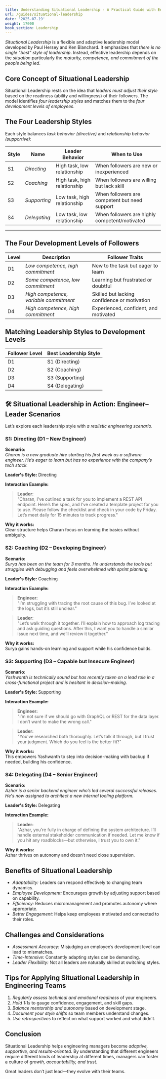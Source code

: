 ```yaml
---
title: Understanding Situational Leadership - A Practical Guide with Engineer-Manager Scenarios
url: /guides/situational-leadership
date: '2025-07-19'
weight: 17000
book_section: Leadership
---
```



*Situational Leadership* is a flexible and adaptive leadership model developed by Paul Hersey and Ken Blanchard. It emphasizes that *there is no single "best" style of leadership*. Instead, effective leadership depends on the *situation* particularly the *maturity, competence, and commitment of the people being led*.

## Core Concept of Situational Leadership

Situational Leadership rests on the idea that *leaders must adjust their style* based on the readiness (ability and willingness) of their followers. The model identifies *four leadership styles* and matches them to the *four development levels of employees*.


## The Four Leadership Styles

Each style balances *task behavior (directive)* and *relationship behavior (supportive)*:

| Style | Name           | Leader Behavior              | When to Use                                   |
| ----- | -------------- | ---------------------------- | --------------------------------------------- |
| S1    | *Directing*  | High task, low relationship  | When followers are new or inexperienced       |
| S2    | *Coaching*   | High task, high relationship | When followers are willing but lack skill     |
| S3    | *Supporting* | Low task, high relationship  | When followers are competent but need support |
| S4    | *Delegating* | Low task, low relationship   | When followers are highly competent/motivated |

---

## The Four Development Levels of Followers

| Level | Description                          | Follower Traits                              |
| ----- | ------------------------------------ | -------------------------------------------- |
| D1    | *Low competence, high commitment*      | New to the task but eager to learn           |
| D2    | *Some competence, low commitment*      | Learning but frustrated or doubtful          |
| D3    | *High competence, variable commitment* | Skilled but lacking confidence or motivation |
| D4    | *High competence, high commitment*     | Experienced, confident, and motivated        |


## Matching Leadership Styles to Development Levels

| Follower Level | Best Leadership Style |
| -------------- | --------------------- |
| D1             | S1 (Directing)        |
| D2             | S2 (Coaching)         |
| D3             | S3 (Supporting)       |
| D4             | S4 (Delegating)       |


## 🛠️ Situational Leadership in Action: Engineer–Leader Scenarios

Let’s explore each leadership style with *a realistic engineering scenario*.


### S1: **Directing** (D1 – New Engineer)

**Scenario:**  
*Charan is a new graduate hire starting his first week as a software engineer. He’s eager to learn but has no experience with the company’s tech stack.*

**Leader's Style:** Directing

**Interaction Example:**

> **Leader:**  
> "Charan, I’ve outlined a task for you to implement a REST API endpoint. Here’s the spec, and I’ve created a template project for you to use. Please follow the checklist and check in your code by Friday. Let’s meet daily for 15 minutes to track progress."

**Why it works:**  
Clear structure helps Charan focus on learning the basics without ambiguity.


### S2: **Coaching** (D2 – Developing Engineer)

**Scenario:**  
*Surya has been on the team for 3 months. He understands the tools but struggles with debugging and feels overwhelmed with sprint planning.*

**Leader's Style:** Coaching

**Interaction Example:**

> **Engineer:**  
> "I’m struggling with tracing the root cause of this bug. I’ve looked at the logs, but it’s still unclear."

> **Leader:**  
> "Let’s walk through it together. I’ll explain how to approach log tracing and ask guiding questions. After this, I want you to handle a similar issue next time, and we’ll review it together."

**Why it works:**  
Surya gains hands-on learning and support while his confidence builds.


### S3: **Supporting** (D3 – Capable but Insecure Engineer)

**Scenario:**  
*Yashwanth is technically sound but has recently taken on a lead role in a cross-functional project and is hesitant in decision-making.*

**Leader's Style:** Supporting

**Interaction Example:**

> **Engineer:**  
> "I’m not sure if we should go with GraphQL or REST for the data layer. I don’t want to make the wrong call."

> **Leader:**  
> "You’ve researched both thoroughly. Let’s talk it through, but I trust your judgment. Which do you feel is the better fit?"

**Why it works:**  
This empowers Yashwanth to step into decision-making with backup if needed, building his confidence.


### S4: **Delegating** (D4 – Senior Engineer)

**Scenario:**  
*Azhar is a senior backend engineer who’s led several successful releases. He's now assigned to architect a new internal tooling platform.*

**Leader's Style:** Delegating

**Interaction Example:**

> **Leader:**  
> "Azhar, you're fully in charge of defining the system architecture. I’ll handle external stakeholder communication if needed. Let me know if you hit any roadblocks—but otherwise, I trust you to own it."

**Why it works:**  
Azhar thrives on autonomy and doesn’t need close supervision.


## Benefits of Situational Leadership

- *Adaptability:* Leaders can respond effectively to changing team dynamics.  
- *Employee Development:* Encourages growth by adjusting support based on capability.  
- *Efficiency:* Reduces micromanagement and promotes autonomy where appropriate.  
- *Better Engagement:* Helps keep employees motivated and connected to their roles.

## Challenges and Considerations

- *Assessment Accuracy:* Misjudging an employee’s development level can lead to mismatches.  
- *Time-Intensive:* Constantly adapting styles can be demanding.  
- *Leader Flexibility:* Not all leaders are naturally skilled at switching styles.

## Tips for Applying Situational Leadership in Engineering Teams

1. *Regularly assess technical and emotional readiness* of your engineers.  
2. *Hold 1:1s* to gauge confidence, engagement, and skill gaps.  
3. *Balance mentorship and autonomy* based on development stage.  
4. *Document your style shifts* so team members understand changes.  
5. *Use retrospectives* to reflect on what support worked and what didn’t.


## Conclusion

Situational Leadership helps engineering managers become *adaptive, supportive, and results-oriented*. By understanding that different engineers require different kinds of leadership at different times, managers can foster a culture of *growth, accountability, and trust*.

Great leaders don’t just lead—they evolve with their teams.
